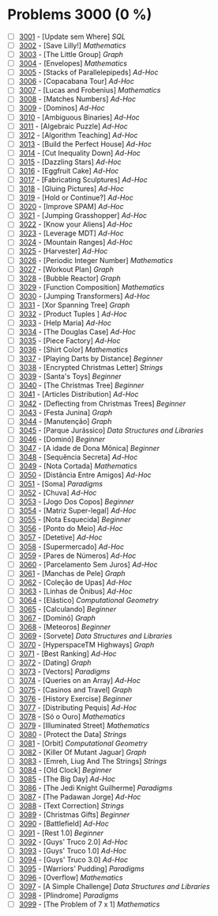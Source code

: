 # Problems 3000 (0 %)


- [ ] [3001](https://www.beecrowd.com.br/judge/en/problems/view/3001) - [Update sem Where] *SQL*
- [ ] [3002](https://www.beecrowd.com.br/judge/en/problems/view/3002) - [Save Lilly!] *Mathematics*
- [ ] [3003](https://www.beecrowd.com.br/judge/en/problems/view/3003) - [The Little Group] *Graph*
- [ ] [3004](https://www.beecrowd.com.br/judge/en/problems/view/3004) - [Envelopes] *Mathematics*
- [ ] [3005](https://www.beecrowd.com.br/judge/en/problems/view/3005) - [Stacks of Parallelepipeds] *Ad-Hoc*
- [ ] [3006](https://www.beecrowd.com.br/judge/en/problems/view/3006) - [Copacabana Tour] *Ad-Hoc*
- [ ] [3007](https://www.beecrowd.com.br/judge/en/problems/view/3007) - [Lucas and Frobenius] *Mathematics*
- [ ] [3008](https://www.beecrowd.com.br/judge/en/problems/view/3008) - [Matches Numbers] *Ad-Hoc*
- [ ] [3009](https://www.beecrowd.com.br/judge/en/problems/view/3009) - [Dominos] *Ad-Hoc*
- [ ] [3010](https://www.beecrowd.com.br/judge/en/problems/view/3010) - [Ambiguous Binaries] *Ad-Hoc*
- [ ] [3011](https://www.beecrowd.com.br/judge/en/problems/view/3011) - [Algebraic Puzzle] *Ad-Hoc*
- [ ] [3012](https://www.beecrowd.com.br/judge/en/problems/view/3012) - [Algorithm Teaching] *Ad-Hoc*
- [ ] [3013](https://www.beecrowd.com.br/judge/en/problems/view/3013) - [Build the Perfect House] *Ad-Hoc*
- [ ] [3014](https://www.beecrowd.com.br/judge/en/problems/view/3014) - [Cut Inequality Down] *Ad-Hoc*
- [ ] [3015](https://www.beecrowd.com.br/judge/en/problems/view/3015) - [Dazzling Stars] *Ad-Hoc*
- [ ] [3016](https://www.beecrowd.com.br/judge/en/problems/view/3016) - [Eggfruit Cake] *Ad-Hoc*
- [ ] [3017](https://www.beecrowd.com.br/judge/en/problems/view/3017) - [Fabricating Sculptures] *Ad-Hoc*
- [ ] [3018](https://www.beecrowd.com.br/judge/en/problems/view/3018) - [Gluing Pictures] *Ad-Hoc*
- [ ] [3019](https://www.beecrowd.com.br/judge/en/problems/view/3019) - [Hold or Continue?] *Ad-Hoc*
- [ ] [3020](https://www.beecrowd.com.br/judge/en/problems/view/3020) - [Improve SPAM] *Ad-Hoc*
- [ ] [3021](https://www.beecrowd.com.br/judge/en/problems/view/3021) - [Jumping Grasshopper] *Ad-Hoc*
- [ ] [3022](https://www.beecrowd.com.br/judge/en/problems/view/3022) - [Know your Aliens] *Ad-Hoc*
- [ ] [3023](https://www.beecrowd.com.br/judge/en/problems/view/3023) - [Leverage MDT] *Ad-Hoc*
- [ ] [3024](https://www.beecrowd.com.br/judge/en/problems/view/3024) - [Mountain Ranges] *Ad-Hoc*
- [ ] [3025](https://www.beecrowd.com.br/judge/en/problems/view/3025) - [Harvester] *Ad-Hoc*
- [ ] [3026](https://www.beecrowd.com.br/judge/en/problems/view/3026) - [Periodic Integer Number] *Mathematics*
- [ ] [3027](https://www.beecrowd.com.br/judge/en/problems/view/3027) - [Workout Plan] *Graph*
- [ ] [3028](https://www.beecrowd.com.br/judge/en/problems/view/3028) - [Bubble Reactor] *Graph*
- [ ] [3029](https://www.beecrowd.com.br/judge/en/problems/view/3029) - [Function Composition] *Mathematics*
- [ ] [3030](https://www.beecrowd.com.br/judge/en/problems/view/3030) - [Jumping Transformers] *Ad-Hoc*
- [ ] [3031](https://www.beecrowd.com.br/judge/en/problems/view/3031) - [Xor Spanning Tree] *Graph*
- [ ] [3032](https://www.beecrowd.com.br/judge/en/problems/view/3032) - [Product Tuples	] *Ad-Hoc*
- [ ] [3033](https://www.beecrowd.com.br/judge/en/problems/view/3033) - [Help Maria] *Ad-Hoc*
- [ ] [3034](https://www.beecrowd.com.br/judge/en/problems/view/3034) - [The Douglas Case] *Ad-Hoc*
- [ ] [3035](https://www.beecrowd.com.br/judge/en/problems/view/3035) - [Piece Factory] *Ad-Hoc*
- [ ] [3036](https://www.beecrowd.com.br/judge/en/problems/view/3036) - [Shirt Color] *Mathematics*
- [ ] [3037](https://www.beecrowd.com.br/judge/en/problems/view/3037) - [Playing Darts by Distance] *Beginner*
- [ ] [3038](https://www.beecrowd.com.br/judge/en/problems/view/3038) - [Encrypted Christmas Letter] *Strings*
- [ ] [3039](https://www.beecrowd.com.br/judge/en/problems/view/3039) - [Santa's Toys] *Beginner*
- [ ] [3040](https://www.beecrowd.com.br/judge/en/problems/view/3040) - [The Christmas Tree] *Beginner*
- [ ] [3041](https://www.beecrowd.com.br/judge/en/problems/view/3041) - [Articles Distribution] *Ad-Hoc*
- [ ] [3042](https://www.beecrowd.com.br/judge/en/problems/view/3042) - [Deflecting from Christmas Trees] *Beginner*
- [ ] [3043](https://www.beecrowd.com.br/judge/en/problems/view/3043) - [Festa Junina] *Graph*
- [ ] [3044](https://www.beecrowd.com.br/judge/en/problems/view/3044) - [Manutenção] *Graph*
- [ ] [3045](https://www.beecrowd.com.br/judge/en/problems/view/3045) - [Parque Jurássico] *Data Structures and Libraries*
- [ ] [3046](https://www.beecrowd.com.br/judge/en/problems/view/3046) - [Dominó] *Beginner*
- [ ] [3047](https://www.beecrowd.com.br/judge/en/problems/view/3047) - [A idade de Dona Mônica] *Beginner*
- [ ] [3048](https://www.beecrowd.com.br/judge/en/problems/view/3048) - [Sequência Secreta] *Ad-Hoc*
- [ ] [3049](https://www.beecrowd.com.br/judge/en/problems/view/3049) - [Nota Cortada] *Mathematics*
- [ ] [3050](https://www.beecrowd.com.br/judge/en/problems/view/3050) - [Distância Entre Amigos] *Ad-Hoc*
- [ ] [3051](https://www.beecrowd.com.br/judge/en/problems/view/3051) - [Soma] *Paradigms*
- [ ] [3052](https://www.beecrowd.com.br/judge/en/problems/view/3052) - [Chuva] *Ad-Hoc*
- [ ] [3053](https://www.beecrowd.com.br/judge/en/problems/view/3053) - [Jogo Dos Copos] *Beginner*
- [ ] [3054](https://www.beecrowd.com.br/judge/en/problems/view/3054) - [Matriz Super-legal] *Ad-Hoc*
- [ ] [3055](https://www.beecrowd.com.br/judge/en/problems/view/3055) - [Nota Esquecida] *Beginner*
- [ ] [3056](https://www.beecrowd.com.br/judge/en/problems/view/3056) - [Ponto do Meio] *Ad-Hoc*
- [ ] [3057](https://www.beecrowd.com.br/judge/en/problems/view/3057) - [Detetive] *Ad-Hoc*
- [ ] [3058](https://www.beecrowd.com.br/judge/en/problems/view/3058) - [Supermercado] *Ad-Hoc*
- [ ] [3059](https://www.beecrowd.com.br/judge/en/problems/view/3059) - [Pares de Números] *Ad-Hoc*
- [ ] [3060](https://www.beecrowd.com.br/judge/en/problems/view/3060) - [Parcelamento Sem Juros] *Ad-Hoc*
- [ ] [3061](https://www.beecrowd.com.br/judge/en/problems/view/3061) - [Manchas de Pele] *Graph*
- [ ] [3062](https://www.beecrowd.com.br/judge/en/problems/view/3062) - [Coleção de Upas] *Ad-Hoc*
- [ ] [3063](https://www.beecrowd.com.br/judge/en/problems/view/3063) - [Linhas de Ônibus] *Ad-Hoc*
- [ ] [3064](https://www.beecrowd.com.br/judge/en/problems/view/3064) - [Elástico] *Computational Geometry*
- [ ] [3065](https://www.beecrowd.com.br/judge/en/problems/view/3065) - [Calculando] *Beginner*
- [ ] [3067](https://www.beecrowd.com.br/judge/en/problems/view/3067) - [Dominó] *Graph*
- [ ] [3068](https://www.beecrowd.com.br/judge/en/problems/view/3068) - [Meteoros] *Beginner*
- [ ] [3069](https://www.beecrowd.com.br/judge/en/problems/view/3069) - [Sorvete] *Data Structures and Libraries*
- [ ] [3070](https://www.beecrowd.com.br/judge/en/problems/view/3070) - [HyperspaceTM Highways] *Graph*
- [ ] [3071](https://www.beecrowd.com.br/judge/en/problems/view/3071) - [Best Ranking] *Ad-Hoc*
- [ ] [3072](https://www.beecrowd.com.br/judge/en/problems/view/3072) - [Dating] *Graph*
- [ ] [3073](https://www.beecrowd.com.br/judge/en/problems/view/3073) - [Vectors] *Paradigms*
- [ ] [3074](https://www.beecrowd.com.br/judge/en/problems/view/3074) - [Queries on an Array] *Ad-Hoc*
- [ ] [3075](https://www.beecrowd.com.br/judge/en/problems/view/3075) - [Casinos and Travel] *Graph*
- [ ] [3076](https://www.beecrowd.com.br/judge/en/problems/view/3076) - [History Exercise] *Beginner*
- [ ] [3077](https://www.beecrowd.com.br/judge/en/problems/view/3077) - [Distributing Pequis] *Ad-Hoc*
- [ ] [3078](https://www.beecrowd.com.br/judge/en/problems/view/3078) - [Só o Ouro] *Mathematics*
- [ ] [3079](https://www.beecrowd.com.br/judge/en/problems/view/3079) - [Illuminated Street] *Mathematics*
- [ ] [3080](https://www.beecrowd.com.br/judge/en/problems/view/3080) - [Protect the Data] *Strings*
- [ ] [3081](https://www.beecrowd.com.br/judge/en/problems/view/3081) - [Orbit] *Computational Geometry*
- [ ] [3082](https://www.beecrowd.com.br/judge/en/problems/view/3082) - [Killer Of Mutant Jaguar] *Graph*
- [ ] [3083](https://www.beecrowd.com.br/judge/en/problems/view/3083) - [Emreh, Liug And The Strings] *Strings*
- [ ] [3084](https://www.beecrowd.com.br/judge/en/problems/view/3084) - [Old Clock] *Beginner*
- [ ] [3085](https://www.beecrowd.com.br/judge/en/problems/view/3085) - [The Big Day] *Ad-Hoc*
- [ ] [3086](https://www.beecrowd.com.br/judge/en/problems/view/3086) - [The Jedi Knight Guilherme] *Paradigms*
- [ ] [3087](https://www.beecrowd.com.br/judge/en/problems/view/3087) - [The Padawan Jorge] *Ad-Hoc*
- [ ] [3088](https://www.beecrowd.com.br/judge/en/problems/view/3088) - [Text Correction] *Strings*
- [ ] [3089](https://www.beecrowd.com.br/judge/en/problems/view/3089) - [Christmas Gifts] *Beginner*
- [ ] [3090](https://www.beecrowd.com.br/judge/en/problems/view/3090) - [Battlefield] *Ad-Hoc*
- [ ] [3091](https://www.beecrowd.com.br/judge/en/problems/view/3091) - [Rest 1.0] *Beginner*
- [ ] [3092](https://www.beecrowd.com.br/judge/en/problems/view/3092) - [Guys' Truco 2.0] *Ad-Hoc*
- [ ] [3093](https://www.beecrowd.com.br/judge/en/problems/view/3093) - [Guys' Truco 1.0] *Ad-Hoc*
- [ ] [3094](https://www.beecrowd.com.br/judge/en/problems/view/3094) - [Guys' Truco 3.0] *Ad-Hoc*
- [ ] [3095](https://www.beecrowd.com.br/judge/en/problems/view/3095) - [Warriors' Pudding] *Paradigms*
- [ ] [3096](https://www.beecrowd.com.br/judge/en/problems/view/3096) - [Overflow] *Mathematics*
- [ ] [3097](https://www.beecrowd.com.br/judge/en/problems/view/3097) - [A Simple Challenge] *Data Structures and Libraries*
- [ ] [3098](https://www.beecrowd.com.br/judge/en/problems/view/3098) - [Plindrome] *Paradigms*
- [ ] [3099](https://www.beecrowd.com.br/judge/en/problems/view/3099) - [The Problem of 7 x 1] *Mathematics*